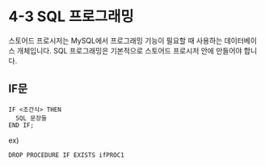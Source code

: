 # 4-3 SQL 프로그래밍
스토어드 프로시저는 MySQL에서 프로그래밍 기능이 필요할 때 사용하는 데이터베이스 개체입니다.
SQL 프로그래밍은 기본적으로 스토어드 프로시저 안에 만들어야 합니다.

## IF문
<pre><code>IF <조건식> THEN
  SQL 문장들
END IF;</code></pre>

ex)
<pre><code>DROP PROCEDURE IF EXISTS ifPROC1</code></pre>

##
##
##
##

